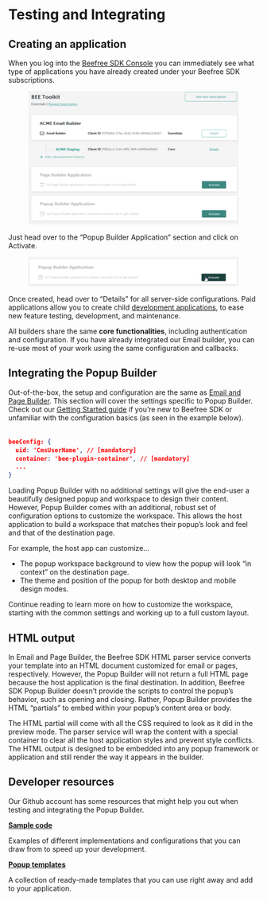# Testing and Integrating

## Creating an application <a href="#creating-an-application" id="creating-an-application"></a>

When you log into the [Beefree SDK Console](https://dam.beefree.io/devmain) you can immediately see what type of applications you have already created under your Beefree SDK subscriptions.

<figure><img src="../../.gitbook/assets/firefox_2021-08-18_19.05.33.png" alt=""><figcaption></figcaption></figure>

Just head over to the “Popup Builder Application” section and click on Activate.

<figure><img src="../../.gitbook/assets/2firefox_2021-08-18_19.07.52 (1).png" alt=""><figcaption></figcaption></figure>

Once created, head over to “Details” for all server-side configurations. Paid applications allow you to create child [development applications](../../getting-started/readme/development-applications.md), to ease new feature testing, development, and maintenance.

All builders share the same **core functionalities**, including authentication and configuration. If you have already integrated our Email builder, you can re-use most of your work using the same configuration and callbacks.

## Integrating the Popup Builder

Out-of-the-box, the setup and configuration are the same as [Email and Page Builder](../../getting-started/readme/installation/). This section will cover the settings specific to Popup Builder. Check out our [Getting Started guide](../../getting-started/readme/installation/) if you’re new to Beefree SDK or unfamiliar with the configuration basics (as seen in the example below).

```json

beeConfig: {
  uid: 'CmsUserName', // [mandatory]
  container: 'bee-plugin-container', // [mandatory]
  ...
}

```

Loading Popup Builder with no additional settings will give the end-user a beautifully designed popup and workspace to design their content. However, Popup Builder comes with an additional, robust set of configuration options to customize the workspace. This allows the host application to build a workspace that matches their popup’s look and feel and that of the destination page.

For example, the host app can customize…

* The popup workspace background to view how the popup will look “in context” on the destination page.
* The theme and position of the popup for both desktop and mobile design modes.

Continue reading to learn more on how to customize the workspace, starting with the common settings and working up to a full custom layout.

## HTML output <a href="#html-output" id="html-output"></a>

In Email and Page Builder, the Beefree SDK HTML parser service converts your template into an HTML document customized for email or pages, respectively. However, the Popup Builder will not return a full HTML page because the host application is the final destination. In addition, Beefree SDK Popup Builder doesn’t provide the scripts to control the popup’s behavior, such as opening and closing. Rather, Popup Builder provides the HTML “partials” to embed within your popup’s content area or body.

The HTML partial will come with all the CSS required to look as it did in the preview mode. The parser service will wrap the content with a special container to clear all the host application styles and prevent style conflicts. The HTML output is designed to be embedded into any popup framework or application and still render the way it appears in the builder.

## Developer resources <a href="#developer-resources" id="developer-resources"></a>

Our Github account has some resources that might help you out when testing and integrating the Popup Builder.

[**Sample code**](https://dam.beefree.io/pluginsamplecode)

Examples of different implementations and configurations that you can draw from to speed up your development.

[**Popup templates**](https://dam.beefree.io/popuptemplates)

A collection of ready-made templates that you can use right away and add to your application.
